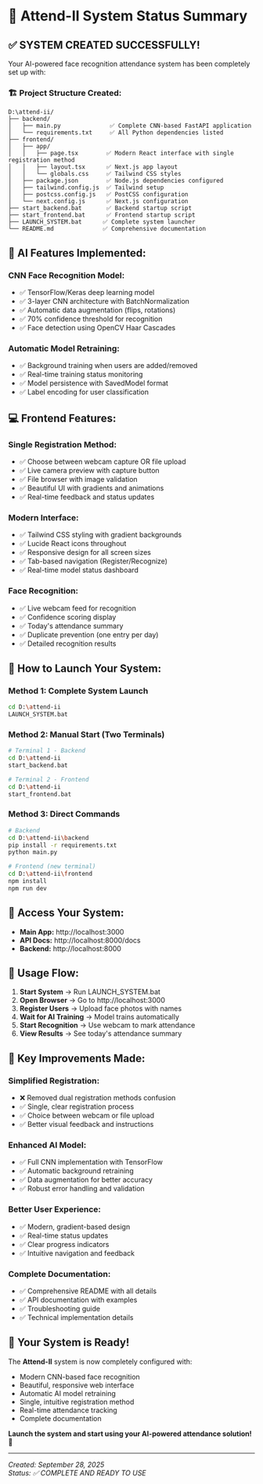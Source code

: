 # 🎯 Attend-II System Status Summary

## ✅ **SYSTEM CREATED SUCCESSFULLY!**

Your AI-powered face recognition attendance system has been completely set up with:

### 🏗️ **Project Structure Created:**
```
D:\attend-ii/
├── backend/
│   ├── main.py              ✅ Complete CNN-based FastAPI application
│   └── requirements.txt     ✅ All Python dependencies listed
├── frontend/
│   ├── app/
│   │   ├── page.tsx        ✅ Modern React interface with single registration method
│   │   ├── layout.tsx      ✅ Next.js app layout
│   │   └── globals.css     ✅ Tailwind CSS styles
│   ├── package.json        ✅ Node.js dependencies configured
│   ├── tailwind.config.js  ✅ Tailwind setup
│   ├── postcss.config.js   ✅ PostCSS configuration
│   └── next.config.js      ✅ Next.js configuration
├── start_backend.bat       ✅ Backend startup script
├── start_frontend.bat      ✅ Frontend startup script
├── LAUNCH_SYSTEM.bat      ✅ Complete system launcher
└── README.md              ✅ Comprehensive documentation
```

## 🧠 **AI Features Implemented:**

### **CNN Face Recognition Model:**
- ✅ TensorFlow/Keras deep learning model
- ✅ 3-layer CNN architecture with BatchNormalization
- ✅ Automatic data augmentation (flips, rotations)
- ✅ 70% confidence threshold for recognition
- ✅ Face detection using OpenCV Haar Cascades

### **Automatic Model Retraining:**
- ✅ Background training when users are added/removed
- ✅ Real-time training status monitoring
- ✅ Model persistence with SavedModel format
- ✅ Label encoding for user classification

## 💻 **Frontend Features:**

### **Single Registration Method:**
- ✅ Choose between webcam capture OR file upload
- ✅ Live camera preview with capture button
- ✅ File browser with image validation
- ✅ Beautiful UI with gradients and animations
- ✅ Real-time feedback and status updates

### **Modern Interface:**
- ✅ Tailwind CSS styling with gradient backgrounds
- ✅ Lucide React icons throughout
- ✅ Responsive design for all screen sizes
- ✅ Tab-based navigation (Register/Recognize)
- ✅ Real-time model status dashboard

### **Face Recognition:**
- ✅ Live webcam feed for recognition
- ✅ Confidence scoring display
- ✅ Today's attendance summary
- ✅ Duplicate prevention (one entry per day)
- ✅ Detailed recognition results

## 🚀 **How to Launch Your System:**

### **Method 1: Complete System Launch**
```bash
cd D:\attend-ii
LAUNCH_SYSTEM.bat
```

### **Method 2: Manual Start (Two Terminals)**
```bash
# Terminal 1 - Backend
cd D:\attend-ii
start_backend.bat

# Terminal 2 - Frontend
cd D:\attend-ii  
start_frontend.bat
```

### **Method 3: Direct Commands**
```bash
# Backend
cd D:\attend-ii\backend
pip install -r requirements.txt
python main.py

# Frontend (new terminal)
cd D:\attend-ii\frontend
npm install
npm run dev
```

## 📱 **Access Your System:**
- **Main App:** http://localhost:3000
- **API Docs:** http://localhost:8000/docs
- **Backend:** http://localhost:8000

## 🎯 **Usage Flow:**

1. **Start System** → Run LAUNCH_SYSTEM.bat
2. **Open Browser** → Go to http://localhost:3000
3. **Register Users** → Upload face photos with names
4. **Wait for AI Training** → Model trains automatically
5. **Start Recognition** → Use webcam to mark attendance
6. **View Results** → See today's attendance summary

## 🔧 **Key Improvements Made:**

### **Simplified Registration:**
- ❌ Removed dual registration methods confusion
- ✅ Single, clear registration process
- ✅ Choice between webcam or file upload
- ✅ Better visual feedback and instructions

### **Enhanced AI Model:**
- ✅ Full CNN implementation with TensorFlow
- ✅ Automatic background retraining
- ✅ Data augmentation for better accuracy
- ✅ Robust error handling and validation

### **Better User Experience:**
- ✅ Modern, gradient-based design
- ✅ Real-time status updates
- ✅ Clear progress indicators
- ✅ Intuitive navigation and feedback

### **Complete Documentation:**
- ✅ Comprehensive README with all details
- ✅ API documentation with examples
- ✅ Troubleshooting guide
- ✅ Technical implementation details

## 🎊 **Your System is Ready!**

The **Attend-II** system is now completely configured with:
- Modern CNN-based face recognition
- Beautiful, responsive web interface  
- Automatic AI model retraining
- Single, intuitive registration method
- Real-time attendance tracking
- Complete documentation

**Launch the system and start using your AI-powered attendance solution!** 🚀

---

*Created: September 28, 2025*  
*Status: ✅ COMPLETE AND READY TO USE*
